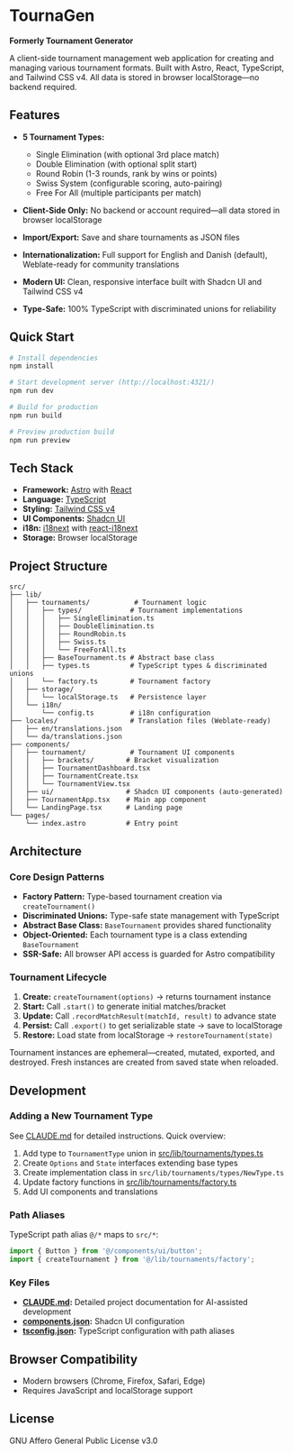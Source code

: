 # TournaGen

**Formerly Tournament Generator**

A client-side tournament management web application for creating and managing various tournament formats. Built with Astro, React, TypeScript, and Tailwind CSS v4. All data is stored in browser localStorage—no backend required.

## Features

- **5 Tournament Types:**
  - Single Elimination (with optional 3rd place match)
  - Double Elimination (with optional split start)
  - Round Robin (1-3 rounds, rank by wins or points)
  - Swiss System (configurable scoring, auto-pairing)
  - Free For All (multiple participants per match)

- **Client-Side Only:** No backend or account required—all data stored in browser localStorage
- **Import/Export:** Save and share tournaments as JSON files
- **Internationalization:** Full support for English and Danish (default), Weblate-ready for community translations
- **Modern UI:** Clean, responsive interface built with Shadcn UI and Tailwind CSS v4
- **Type-Safe:** 100% TypeScript with discriminated unions for reliability

## Quick Start

```bash
# Install dependencies
npm install

# Start development server (http://localhost:4321/)
npm run dev

# Build for production
npm run build

# Preview production build
npm run preview
```

## Tech Stack

- **Framework:** [Astro](https://astro.build/) with [React](https://react.dev/)
- **Language:** [TypeScript](https://www.typescriptlang.org/)
- **Styling:** [Tailwind CSS v4](https://tailwindcss.com/)
- **UI Components:** [Shadcn UI](https://ui.shadcn.com/)
- **i18n:** [i18next](https://www.i18next.com/) with [react-i18next](https://react.i18next.com/)
- **Storage:** Browser localStorage

## Project Structure

```
src/
├── lib/
│   ├── tournaments/           # Tournament logic
│   │   ├── types/            # Tournament implementations
│   │   │   ├── SingleElimination.ts
│   │   │   ├── DoubleElimination.ts
│   │   │   ├── RoundRobin.ts
│   │   │   ├── Swiss.ts
│   │   │   └── FreeForAll.ts
│   │   ├── BaseTournament.ts # Abstract base class
│   │   ├── types.ts          # TypeScript types & discriminated unions
│   │   └── factory.ts        # Tournament factory
│   ├── storage/
│   │   └── localStorage.ts   # Persistence layer
│   └── i18n/
│       └── config.ts         # i18n configuration
├── locales/                  # Translation files (Weblate-ready)
│   ├── en/translations.json
│   └── da/translations.json
├── components/
│   ├── tournament/           # Tournament UI components
│   │   ├── brackets/        # Bracket visualization
│   │   ├── TournamentDashboard.tsx
│   │   ├── TournamentCreate.tsx
│   │   └── TournamentView.tsx
│   ├── ui/                  # Shadcn UI components (auto-generated)
│   ├── TournamentApp.tsx    # Main app component
│   └── LandingPage.tsx      # Landing page
└── pages/
    └── index.astro          # Entry point
```

## Architecture

### Core Design Patterns

- **Factory Pattern:** Type-based tournament creation via `createTournament()`
- **Discriminated Unions:** Type-safe state management with TypeScript
- **Abstract Base Class:** `BaseTournament` provides shared functionality
- **Object-Oriented:** Each tournament type is a class extending `BaseTournament`
- **SSR-Safe:** All browser API access is guarded for Astro compatibility

### Tournament Lifecycle

1. **Create:** `createTournament(options)` → returns tournament instance
2. **Start:** Call `.start()` to generate initial matches/bracket
3. **Update:** Call `.recordMatchResult(matchId, result)` to advance state
4. **Persist:** Call `.export()` to get serializable state → save to localStorage
5. **Restore:** Load state from localStorage → `restoreTournament(state)`

Tournament instances are ephemeral—created, mutated, exported, and destroyed. Fresh instances are created from saved state when reloaded.

## Development

### Adding a New Tournament Type

See [CLAUDE.md](CLAUDE.md) for detailed instructions. Quick overview:

1. Add type to `TournamentType` union in [src/lib/tournaments/types.ts](src/lib/tournaments/types.ts)
2. Create `Options` and `State` interfaces extending base types
3. Create implementation class in `src/lib/tournaments/types/NewType.ts`
4. Update factory functions in [src/lib/tournaments/factory.ts](src/lib/tournaments/factory.ts)
5. Add UI components and translations

### Path Aliases

TypeScript path alias `@/*` maps to `src/*`:
```typescript
import { Button } from '@/components/ui/button';
import { createTournament } from '@/lib/tournaments/factory';
```

### Key Files

- **[CLAUDE.md](CLAUDE.md):** Detailed project documentation for AI-assisted development
- **[components.json](components.json):** Shadcn UI configuration
- **[tsconfig.json](tsconfig.json):** TypeScript configuration with path aliases

## Browser Compatibility

- Modern browsers (Chrome, Firefox, Safari, Edge)
- Requires JavaScript and localStorage support

## License

GNU Affero General Public License v3.0

